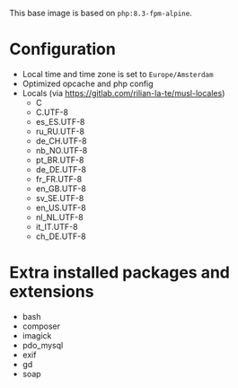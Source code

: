 This base image is based on `php:8.3-fpm-alpine`.

# Configuration
- Local time and time zone is set to `Europe/Amsterdam`
- Optimized opcache and php config
- Locals (via https://gitlab.com/rilian-la-te/musl-locales)
  - C
  - C.UTF-8
  - es_ES.UTF-8
  - ru_RU.UTF-8
  - de_CH.UTF-8
  - nb_NO.UTF-8
  - pt_BR.UTF-8
  - de_DE.UTF-8
  - fr_FR.UTF-8
  - en_GB.UTF-8
  - sv_SE.UTF-8
  - en_US.UTF-8
  - nl_NL.UTF-8
  - it_IT.UTF-8
  - ch_DE.UTF-8

# Extra installed packages and extensions
- bash
- composer
- imagick
- pdo_mysql
- exif
- gd
- soap
